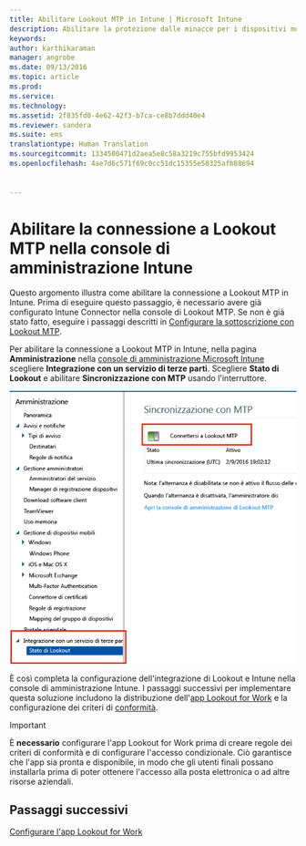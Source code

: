 ```yaml
---
title: Abilitare Lookout MTP in Intune | Microsoft Intune
description: Abilitare la protezione dalle minacce per i dispositivi mobili Lookout nella console di amministrazione Intune.
keywords: 
author: karthikaraman
manager: angrobe
ms.date: 09/13/2016
ms.topic: article
ms.prod: 
ms.service: 
ms.technology: 
ms.assetid: 2f835fd0-4e62-42f3-b7ca-ce8b7ddd40e4
ms.reviewer: sandera
ms.suite: ems
translationtype: Human Translation
ms.sourcegitcommit: 1334500471d2aea5e8c58a3219c755bfd9953424
ms.openlocfilehash: 4ae7d6c571f69c0cc51dc15355e50325afb88694


---
```


# Abilitare la connessione a Lookout MTP nella console di amministrazione Intune
Questo argomento illustra come abilitare la connessione a Lookout MTP in Intune. Prima di eseguire questo passaggio, è necessario avere già configurato Intune Connector nella console di Lookout MTP.  Se non è già stato fatto, eseguire i passaggi descritti in [Configurare la sottoscrizione con Lookout MTP](set-up-your-subscription-with-lookout-mtp.md).

Per abilitare la connessione a Lookout MTP in Intune, nella pagina **Amministrazione** nella [console di amministrazione Microsoft Intune](https://manage.microsoft.com) scegliere **Integrazione con un servizio di terze parti**. Scegliere **Stato di Lookout** e abilitare **Sincronizzazione con MTP** usando l'interruttore.

![screenshot della pagina di sincronizzazione con Lookout con l'interruttore per l'abilitazione evidenziato](../media/mtp/lookout-intune-synchronization.png)

È così completa la configurazione dell'integrazione di Lookout e Intune nella console di amministrazione Intune.  I passaggi successivi per implementare questa soluzione includono la distribuzione dell'[app Lookout for Work](configure-and-deploy-lookout-for-work-apps.md) e la configurazione dei criteri di [conformità](enable-device-threat-protection-rule-in-compliance-policy.md).

>[!IMPORTANT]
> È **necessario** configurare l'app Lookout for Work prima di creare regole dei criteri di conformità e di configurare l'accesso condizionale. Ciò garantisce che l'app sia pronta e disponibile, in modo che gli utenti finali possano installarla prima di poter ottenere l'accesso alla posta elettronica o ad altre risorse aziendali.
## Passaggi successivi
[Configurare l'app Lookout for Work ](configure-and-deploy-lookout-for-work-apps.md)



<!--HONumber=Sep16_HO2-->


